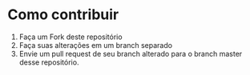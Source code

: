 # Como contribuir

1. Faça um Fork deste repositório
2. Faça suas alterações em um branch separado
3. Envie um pull request de seu branch alterado para o branch master desse repositório.